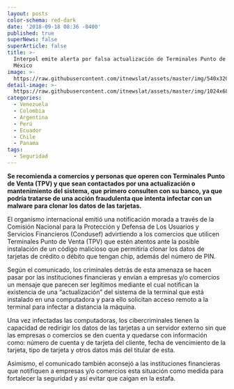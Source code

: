 ```yaml
---
layout: posts
color-schema: red-dark
date: '2018-09-18 08:36 -0400'
published: true
superNews: false
superArticle: false
title: >-
  Interpol emite alerta por falsa actualización de Terminales Punto de Venta en
  México
image: >-
  https://raw.githubusercontent.com/itnewslat/assets/master/img/540x320/Punto-de-venta-p.jpg
detail-image: >-
  https://raw.githubusercontent.com/itnewslat/assets/master/img/1024x680/Punto-de-venta-g.jpg
categories:
  - Venezuela
  - Colombia
  - Argentina
  - Perú
  - Ecuador
  - Chile
  - Panama
tags:
  - Seguridad
---
```

**Se recomienda a comercios y personas que operen con Terminales Punto de Venta (TPV) y que sean contactados por una actualización o mantenimiento del sistema, que primero consulten con su banco, ya que podría tratarse de una acción fraudulenta que intenta infectar con un malware para clonar los datos de las tarjetas.**

El organismo internacional emitió una notificación morada a través de la Comisión Nacional para la Protección y Defensa de Los Usuarios y Servicios Financieros (Condusef) advirtiendo a los comercios que utilicen Terminales Punto de Venta (TPV) que estén atentos ante la posible instalación de un código malicioso que permitiría clonar los datos de tarjetas de crédito o débito que tengan chip, además del número de PIN.

Según el comunicado, los criminales detrás de esta amenaza se hacen pasar por las instituciones financieras y envían a empresas y/o comercios un mensaje que parecen ser legítimos mediante el cual notifican la existencia de una “actualización” del sistema de la terminal que está instalado en una computadora y para ello solicitan acceso remoto a la terminal para infectar a distancia la máquina.

Una vez infectadas las computadoras, los cibercriminales tienen la capacidad de redirigir los datos de las tarjetas a un servidor externo sin que las empresas o comercios se den cuenta y quedarse con información como: número de cuenta y de tarjeta del cliente, fecha de vencimiento de la tarjeta, tipo de tarjeta y otros datos más del titular de esta.

Asimismo, el comunicado también aconsejó a las instituciones financieras que notifiquen a empresas y/o comercios esta situación como medida para fortalecer la seguridad y así evitar que caigan en la estafa.